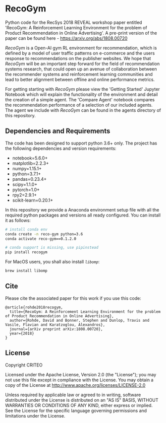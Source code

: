 # RecoGym

Python code for the RecSys 2018 REVEAL workshop paper entitled 'RecoGym: A Reinforcement Learning Environment for the problem of Product Recommendation in Online Advertising'. A pre-print version of the paper can be found here - https://arxiv.org/abs/1808.00720

_RecoGym_ is a Open-AI gym RL environment for recommendation, which is defined by a model of user traffic patterns on e-commerce and the users response to recommendations on the publisher websites. We hope that _RecoGym_ will be an important step forward for the field of recommendation systems research, that could open up an avenue of collaboration between the recommender systems and reinforcement learning communities and lead to better alignment between offline and online performance metrics.

For getting starting with _RecoGym_ please view the 'Getting Started' Jupyter Notebook which will explain the functionality of the environment and detail the creation of a simple agent. The 'Compare Agent' notebook compares the recommendation performance of a selection of our included agents. The agent we include with _RecoGym_ can be found in the agents directory of this repository. 

## Dependencies and Requirements
The code has been designed to support python 3.6+ only. The project has the following dependencies
 and version requirements:

- notebook=5.6.0+
- matplotlib=2.2.3+
- numpy=1.15.1+
- python=3.7.1+
- pandas=0.23.4+
- scipy=1.1.0+
- pytorch=1.0+
- rpy2=2.9.1+
- scikit-learn=0.20.1+

In this repository we provide a Anaconda environment setup file with all the required python packages and versions all ready configured. You can install it as follows:

```bash
# install conda env
conda create -n reco-gym python=3.6
conda activate reco-gym==0.1.2.0

# conda support is missing, use pipinstead
pip install recogym
```

For MacOS users, you shall also install _`libomp`_:
```bash
brew install libomp
```

## Cite

Please cite the associated paper for this work if you use this code:

```
@article{rohde2018recogym,
  title={RecoGym: A Reinforcement Learning Environment for the problem of Product Recommendation in Online Advertising},
  author={Rohde, David and Bonner, Stephen and Dunlop, Travis and Vasile, Flavian and Karatzoglou, Alexandros},
  journal={arXiv preprint arXiv:1808.00720},
  year={2018}
}
```

## License

Copyright CRITEO

Licensed under the Apache License, Version 2.0 (the "License"); you may not use this file except in compliance with the License. You may obtain a copy of the License at http://www.apache.org/licenses/LICENSE-2.0

Unless required by applicable law or agreed to in writing, software distributed under the License is distributed on an "AS IS" BASIS, WITHOUT WARRANTIES OR CONDITIONS OF ANY KIND, either express or implied.
See the License for the specific language governing permissions and limitations under the License.
